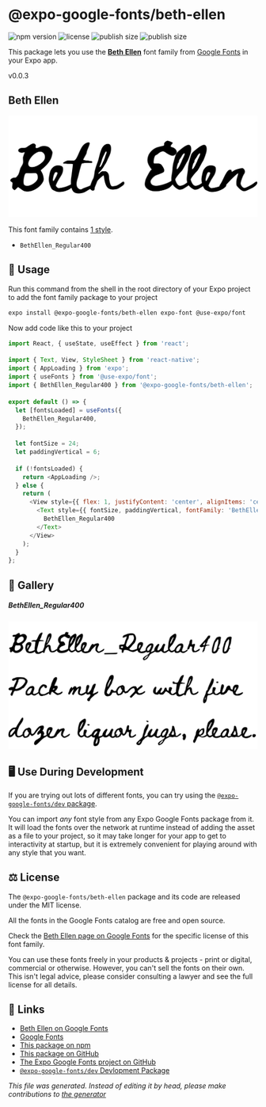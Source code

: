 # @expo-google-fonts/beth-ellen

![npm version](https://flat.badgen.net/npm/v/@expo-google-fonts/beth-ellen)
![license](https://flat.badgen.net/github/license/expo/google-fonts)
![publish size](https://flat.badgen.net/packagephobia/install/@expo-google-fonts/beth-ellen)
![publish size](https://flat.badgen.net/packagephobia/publish/@expo-google-fonts/beth-ellen)

This package lets you use the [**Beth Ellen**](https://fonts.google.com/specimen/Beth+Ellen) font family from [Google Fonts](https://fonts.google.com/) in your Expo app.

v0.0.3

## Beth Ellen

![Beth Ellen](./font-family.png)

This font family contains [1 style](#gallery).

- `BethEllen_Regular400`

## 🔡 Usage

Run this command from the shell in the root directory of your Expo project to add the font family package to your project
```sh
expo install @expo-google-fonts/beth-ellen expo-font @use-expo/font
```

Now add code like this to your project
```js
import React, { useState, useEffect } from 'react';

import { Text, View, StyleSheet } from 'react-native';
import { AppLoading } from 'expo';
import { useFonts } from '@use-expo/font';
import { BethEllen_Regular400 } from '@expo-google-fonts/beth-ellen';

export default () => {
  let [fontsLoaded] = useFonts({
    BethEllen_Regular400,
  });

  let fontSize = 24;
  let paddingVertical = 6;

  if (!fontsLoaded) {
    return <AppLoading />;
  } else {
    return (
      <View style={{ flex: 1, justifyContent: 'center', alignItems: 'center' }}>
        <Text style={{ fontSize, paddingVertical, fontFamily: 'BethEllen_Regular400' }}>
          BethEllen_Regular400
        </Text>
      </View>
    );
  }
};

```

## 📖 Gallery

##### BethEllen_Regular400
![BethEllen_Regular400](./33f7d9b097ad741e56ef314b447fa4e0d310aab981ba6aea5db368053b65bc56.ttf.png)


## 🖥️ Use During Development

If you are trying out lots of different fonts, you can try using the [`@expo-google-fonts/dev` package](https://github.com/expo/google-fonts/tree/master/font-packages/dev#readme).

You can import *any* font style from any Expo Google Fonts package from it. It will load the fonts
over the network at runtime instead of adding the asset as a file to your project, so it may take longer
for your app to get to interactivity at startup, but it is extremely convenient
for playing around with any style that you want.

## ⚖️ License

The `@expo-google-fonts/beth-ellen` package and its code are released under the MIT license.

All the fonts in the Google Fonts catalog are free and open source.

Check the [Beth Ellen page on Google Fonts](https://fonts.google.com/specimen/Beth+Ellen) for the specific license of this font family.

You can use these fonts freely in your products & projects - print or digital, commercial or otherwise. However, you can't sell the fonts on their own. This isn't legal advice, please consider consulting a lawyer and see the full license for all details.

## 🔗 Links

- [Beth Ellen on Google Fonts](https://fonts.google.com/specimen/Beth+Ellen)
- [Google Fonts](https://fonts.google.com/)
- [This package on npm](https://www.npmjs.com/package/@expo-google-fonts/beth-ellen)
- [This package on GitHub](https://github.com/expo/google-fonts/tree/master/font-packages/beth-ellen)
- [The Expo Google Fonts project on GitHub](https://github.com/expo/google-fonts)
- [`@expo-google-fonts/dev` Devlopment Package](https://github.com/expo/google-fonts/tree/master/font-packages/dev)


*This file was generated. Instead of editing it by head, please make contributions to [the generator](https://github.com/expo/google-fonts/tree/master/packages/generator)*
